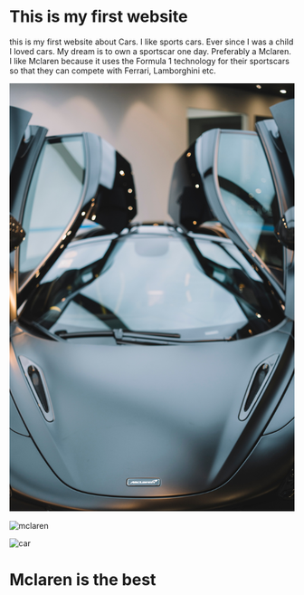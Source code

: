 # This is my first website

this is my first website about Cars. I like sports cars. Ever since I was a child I loved cars. My dream is to own a sportscar one day. Preferably a Mclaren. I like Mclaren because it uses the Formula 1 technology for their sportscars so that they can compete with Ferrari, Lamborghini etc. 

![sportscar](guogete--Dq4WLqWCsc-unsplash.jpg) 

![mclaren](olav-tvedt-_Ak55KKmsAA-unsplash.jpg)

![car](ron-mcclenny-nhj62BOmGGw-unsplash.jpg)

# Mclaren is the best






